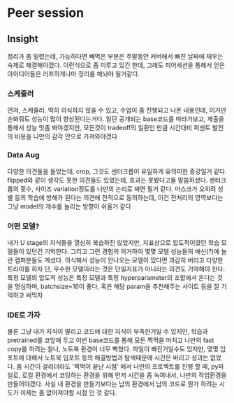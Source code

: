 #  Peer session  
## Insight  
정리가 좀 밀렸는데, 가능하다면 빼먹은 부분은 주말동안 커버해서 빠진 날짜에 채우는 숙제로 해결해야겠다. 이런식으로 좀 미루고 있긴 한데, 그래도 피어세션을 통해서 얻은 아이디어들은 러프하게나마 정리를 해놔야 될거같다.  
### 스케줄러
먼저, 스케쥴러. 딱히 의식하지 않을 수 있고, 수업이 좀 진행되고 나온 내용인데, 이거만 손봐줘도 성능이 많이 향상된다는거다. 일단 공개되는 base코드를 따라가보고, 제출을 통해서 성능 맛좀 봐야겠지만,
모든것이 tradeoff의 일환인 만큼 시간대비 퍼센트 발전의 비용을 나만의 감각 안으로 가져와야겠다  
### Data Aug
다양한 의견들을 들었는데,  crop, 그것도 센터크롭이 유일하게 유의미한 증강일거 같다. flipped와 같이 생각도 못한 의견들도 있었는데, 효과는 못봤다고들 말씀하셨다. 센터크롭의 횟수, 사이즈 variation정도를 나만의 논리로 짜면 될거 같다.
마스크가 오히려 성별 등의 학습에 방해가 된다는 의견에 전적으로 동의하는데, 이건 전처리의 영역보다는 그냥 model의 개수를 늘리는 방향이 쉬울거 같다
### 어떤 모델?
내가 U stage의 지식들을 열심히 복습하진 않았지만, 지표상으로 압도적이였던 학습 모델들이 있던건 기억한다. 그리고 그런 경험의 의거하여 몇몇 모델 성능들의 배신(?)에 놀란 캠퍼분들도 계셨다. 의식해서 성능이 안나오는 모델이 있다면 과감히 버리고 다양한 트라이를 하자
단, 우수한 모델이라는 것은 단일지표가 아니라는 의견도 기억해야 한다. 특정 모델의 압도적 성능은 특정 모델과 특정 hyperparameter의 조합에서 온다는 것을 명심하며, batchsize=16이 좋다, 혹은 해당 param을 추천해주는 사이트 등을 잘 기억하고 써먹자
### IDE로 가자
물론 그냥 내가 지식이 딸리고 코드에 대한 지식이 부족한거일 수 있지만, 학습과 pretrained를 코앞에 두고 이번 base코드를 통해 모든 찍먹을 마치고 나만의 fast copy를 하려는 찰나, 노트북 환경이 너무 빡쳤다.
파일이 빠진거일수도 있지만, 몇몇 임포트에 대해서 노트북 임포트 등의 해결방법과 탐색때문에 시간은 버리고 성과는 없었다. 좀 시간이 걸리더라도 '찍먹이 끝난 시점' 에서 나만의 프로젝트를 진행 할 때, 
py파일로, 로컬 환경에서 코딩하는 환경을 위해 먼저 시간을 좀 녹여내서, 나만의 작업환경을 만들어야겠다. 사실 내 환경을 만들기보다는 남의 환경에서 남의 코드로 뭔가 하려는 시도가 이제는 좀 없어져야할 시점 인 것 같다.
